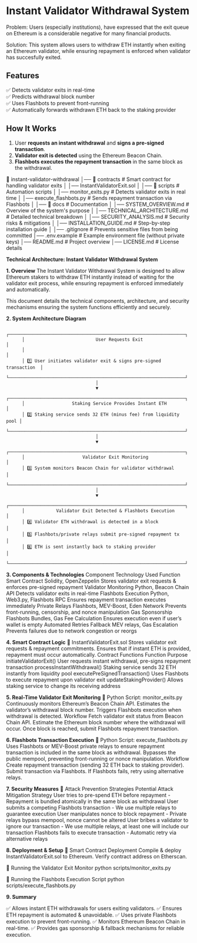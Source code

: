 # Instant Validator Withdrawal System
Problem: Users (especially institutions), have expressed that the exit queue on Ethereum is a considerable negative for many financial products.

Solution: This system allows users to withdraw ETH instantly when exiting an Ethereum validator, while ensuring repayment is enforced when validator has succesfully exited.

## Features
✅ Detects validator exits in real-time  
✅ Predicts withdrawal block number  
✅ Uses Flashbots to prevent front-running  
✅ Automatically forwards withdrawn ETH back to the staking provider  

## How It Works
1. User **requests an instant withdrawal** and **signs a pre-signed transaction**.
2. **Validator exit is detected** using the Ethereum Beacon Chain.
3. **Flashbots executes the repayment transaction** in the same block as the withdrawal.

📂 instant-validator-withdrawal
│── 📂 contracts                 # Smart contract for handling validator exits
│    │── InstantValidatorExit.sol
│
│── 📂 scripts                   # Automation scripts
│    │── monitor_exits.py        # Detects validator exits in real time
│    │── execute_flashbots.py    # Sends repayment transaction via Flashbots
│
│── 📂 docs                      # Documentation
│    │── SYSTEM_OVERVIEW.md      # Overview of the system's purpose
│    │── TECHNICAL_ARCHITECTURE.md # Detailed technical breakdown
│    │── SECURITY_ANALYSIS.md    # Security risks & mitigations
│    │── INSTALLATION_GUIDE.md   # Step-by-step installation guide
│
│── .gitignore                   # Prevents sensitive files from being committed
│── .env.example                 # Example environment file (without private keys)
│── README.md                    # Project overview
│── LICENSE.md                    # License details


**Technical Architecture: Instant Validator Withdrawal System**

**1. Overview**
The Instant Validator Withdrawal System is designed to allow Ethereum stakers to withdraw ETH instantly instead of waiting for the validator exit process, while ensuring repayment is enforced immediately and automatically.

This document details the technical components, architecture, and security mechanisms ensuring the system functions efficiently and securely.

**2. System Architecture Diagram**

          ┌───────────────────────────────────────────────────────────────────┐
          │                           User Requests Exit                      │
          │                                                                   │
          │ 1️⃣ User initiates validator exit & signs pre-signed transaction  │
          └───────────────────────────────────────────────────────────────────┘
                                      │
                                      ▼
          ┌───────────────────────────────────────────────────────────────────┐
          │                  Staking Service Provides Instant ETH            │
          │ 2️⃣ Staking service sends 32 ETH (minus fee) from liquidity pool │
          └───────────────────────────────────────────────────────────────────┘
                                      │
                                      ▼
          ┌───────────────────────────────────────────────────────────────────┐
          │                      Validator Exit Monitoring                    │
          │ 3️⃣ System monitors Beacon Chain for validator withdrawal         │
          └───────────────────────────────────────────────────────────────────┘
                                      │
                                      ▼
          ┌───────────────────────────────────────────────────────────────────┐
          │            Validator Exit Detected & Flashbots Execution           │
          │ 4️⃣ Validator ETH withdrawal is detected in a block                │
          │ 5️⃣ Flashbots/private relays submit pre-signed repayment tx        │
          │ 6️⃣ ETH is sent instantly back to staking provider                 │
          └───────────────────────────────────────────────────────────────────┘

**3. Components & Technologies**
Component	Technology Used	Function
Smart Contract	Solidity, OpenZeppelin	Stores validator exit requests & enforces pre-signed repayment
Validator Monitoring	Python, Beacon Chain API	Detects validator exits in real-time
Flashbots Execution	Python, Web3.py, Flashbots RPC	Ensures repayment transaction executes immediately
Private Relays	Flashbots, MEV-Boost, Eden Network	Prevents front-running, censorship, and nonce manipulation
Gas Sponsorship	Flashbots Bundles, Gas Fee Calculation	Ensures execution even if user’s wallet is empty
Automated Retries	Fallback MEV relays, Gas Escalation	Prevents failures due to network congestion or reorgs

**4. Smart Contract Logic**
🔹 InstantValidatorExit.sol
Stores validator exit requests & repayment commitments.
Ensures that if instant ETH is provided, repayment must occur automatically.
Contract Functions
Function	Purpose
initiateValidatorExit()	User requests instant withdrawal, pre-signs repayment transaction
processInstantWithdrawal()	Staking service sends 32 ETH instantly from liquidity pool
executePreSignedTransaction()	Uses Flashbots to execute repayment upon validator exit
updateStakingProvider()	Allows staking service to change its receiving address

**5. Real-Time Validator Exit Monitoring**
🔹 Python Script: monitor_exits.py
Continuously monitors Ethereum’s Beacon Chain API.
Estimates the validator’s withdrawal block number.
Triggers Flashbots execution when withdrawal is detected.
Workflow
Fetch validator exit status from Beacon Chain API.
Estimate the Ethereum block number where the withdrawal will occur.
Once block is reached, submit Flashbots repayment transaction.

**6. Flashbots Transaction Execution**
🔹 Python Script: execute_flashbots.py
Uses Flashbots or MEV-Boost private relays to ensure repayment transaction is included in the same block as withdrawal.
Bypasses the public mempool, preventing front-running or nonce manipulation.
Workflow
Create repayment transaction (sending 32 ETH back to staking provider).
Submit transaction via Flashbots.
If Flashbots fails, retry using alternative relays.

**7. Security Measures**
🚀 Attack Prevention Strategies
Potential Attack	Mitigation Strategy
User tries to pre-spend ETH before repayment	- Repayment is bundled atomically in the same block as withdrawal
User submits a competing Flashbots transaction - We use multiple relays to guarantee execution
User manipulates nonce to block repayment - Private relays bypass mempool, nonce cannot be altered
User bribes a validator to ignore our transaction - We use multiple relays, at least one will include our transaction
Flashbots fails to execute transaction - Automatic retry via alternative relays

**8. Deployment & Setup**
🔹 Smart Contract Deployment
Compile & deploy InstantValidatorExit.sol to Ethereum.
Verify contract address on Etherscan.

🔹 Running the Validator Exit Monitor
python scripts/monitor_exits.py

🔹 Running the Flashbots Execution Script
python scripts/execute_flashbots.py

**9. Summary**

✅ Allows instant ETH withdrawals for users exiting validators.
✅ Ensures ETH repayment is automated & unavoidable.
✅ Uses private Flashbots execution to prevent front-running.
✅ Monitors Ethereum Beacon Chain in real-time.
✅ Provides gas sponsorship & fallback mechanisms for reliable execution.
